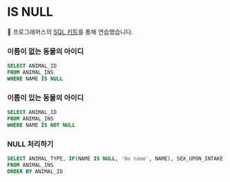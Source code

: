 # IS NULL

🐢 프로그래머스의 [SQL 키트](https://programmers.co.kr/learn/courses/30/parts/17045)를 통해 연습했습니다.

### 이름이 없는 동물의 아이디
```sql
SELECT ANIMAL_ID
FROM ANIMAL_INS
WHERE NAME IS NULL
```

### 이름이 있는 동물의 아이디
```sql
SELECT ANIMAL_ID
FROM ANIMAL_INS
WHERE NAME IS NOT NULL
```

### NULL 처리하기
```sql
SELECT ANIMAL_TYPE, IF(NAME IS NULL, 'No name', NAME), SEX_UPON_INTAKE
FROM ANIMAL_INS
ORDER BY ANIMAL_ID
```